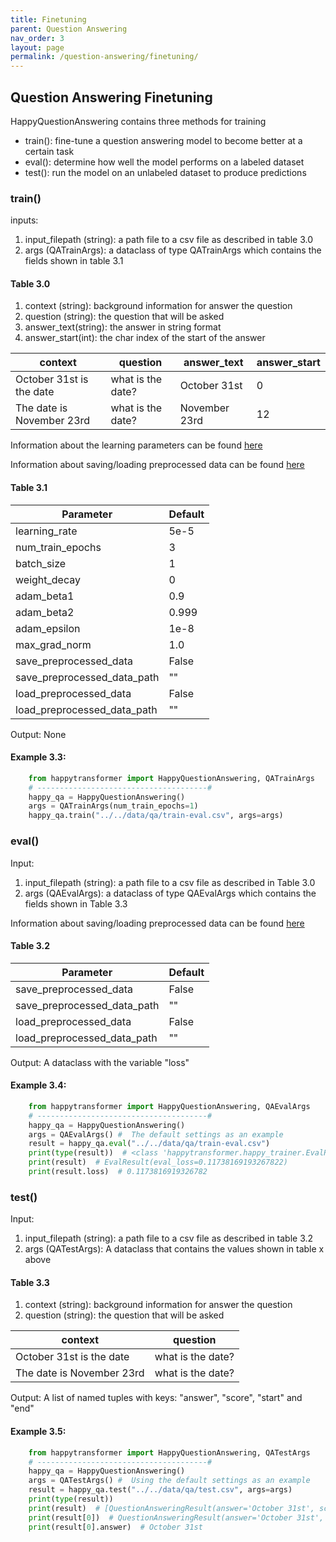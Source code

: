 ```yaml
---
title: Finetuning
parent: Question Answering
nav_order: 3
layout: page
permalink: /question-answering/finetuning/
---
```


## Question Answering Finetuning

HappyQuestionAnswering contains three methods for training 
- train(): fine-tune a question answering model to become better at a certain task
- eval(): determine how well the model performs on a labeled dataset
- test(): run the model on an unlabeled dataset to produce predictions  

### train()

inputs: 
1. input_filepath (string): a path file to a csv file as described in table 3.0
2. args (QATrainArgs): a dataclass of type QATrainArgs which contains the fields shown in table 3.1


#### Table 3.0

1. context (string): background information for answer the question
2. question (string): the question that will be asked 
3. answer_text(string): the answer in string format 
4. answer_start(int): the char index of the start of the answer

| context                   | question          | answer_text   | answer_start |
|---------------------------|-------------------|---------------|--------------|
| October 31st is the date  | what is the date? | October 31st  | 0            |
| The date is November 23rd | what is the date? | November 23rd | 12           |



Information about the learning parameters can be found [here](/learning-parameters/)

Information about saving/loading preprocessed data can be found [here](/save-load/)

#### Table 3.1

| Parameter                     |Default|
|-------------------------------|-------|
| learning_rate                 | 5e-5  |
| num_train_epochs              | 3     |
| batch_size                    | 1     |
| weight_decay                  | 0     |
| adam_beta1                    | 0.9   |
| adam_beta2                    | 0.999 |
| adam_epsilon                  | 1e-8  |
| max_grad_norm                 | 1.0   |
| save_preprocessed_data        | False |
| save_preprocessed_data_path   | ""    |
| load_preprocessed_data        | False |
| load_preprocessed_data_path   | ""    |
 
Output: None
 

#### Example 3.3:
```python
    from happytransformer import HappyQuestionAnswering, QATrainArgs
    # --------------------------------------#
    happy_qa = HappyQuestionAnswering()
    args = QATrainArgs(num_train_epochs=1)
    happy_qa.train("../../data/qa/train-eval.csv", args=args)

```

### eval()
Input:
1. input_filepath (string): a path file to a csv file as described in Table 3.0
2. args (QAEvalArgs): a dataclass of type QAEvalArgs which contains the fields shown in Table 3.3


Information about saving/loading preprocessed data can be found [here](/save-load-data/)

#### Table 3.2

| Parameter                     |Default|
|-------------------------------|-------|
| save_preprocessed_data        | False |
| save_preprocessed_data_path   | ""    |
| load_preprocessed_data        | False |
| load_preprocessed_data_path   | ""    |



Output: A dataclass with the variable "loss"

#### Example 3.4:
```python
    from happytransformer import HappyQuestionAnswering, QAEvalArgs
    # --------------------------------------#
    happy_qa = HappyQuestionAnswering()
    args = QAEvalArgs() #  The default settings as an example
    result = happy_qa.eval("../../data/qa/train-eval.csv")
    print(type(result))  # <class 'happytransformer.happy_trainer.EvalResult'>
    print(result)  # EvalResult(eval_loss=0.11738169193267822)
    print(result.loss)  # 0.1173816919326782

```

### test()
Input:
1. input_filepath (string): a path file to a csv file as described in table 3.2
2. args (QATestArgs): A dataclass that contains the values shown in table x above

#### Table 3.3

1. context (string): background information for answer the question
2. question (string): the question that will be asked 

| context                   | question          | 
|---------------------------|-------------------|
| October 31st is the date  | what is the date? |
| The date is November 23rd | what is the date? | 


Output: A list of named tuples with keys: "answer", "score", "start" and "end"


#### Example 3.5:
```python
    from happytransformer import HappyQuestionAnswering, QATestArgs
    # --------------------------------------#
    happy_qa = HappyQuestionAnswering()
    args = QATestArgs() #  Using the default settings as an example
    result = happy_qa.test("../../data/qa/test.csv", args=args)
    print(type(result))
    print(result)  # [QuestionAnsweringResult(answer='October 31st', score=0.9939756989479065, start=0, end=12), QuestionAnsweringResult(answer='November 23rd', score=0.967872679233551, start=12, end=25)]
    print(result[0])  # QuestionAnsweringResult(answer='October 31st', score=0.9939756989479065, start=0, end=12)
    print(result[0].answer)  # October 31st

```

